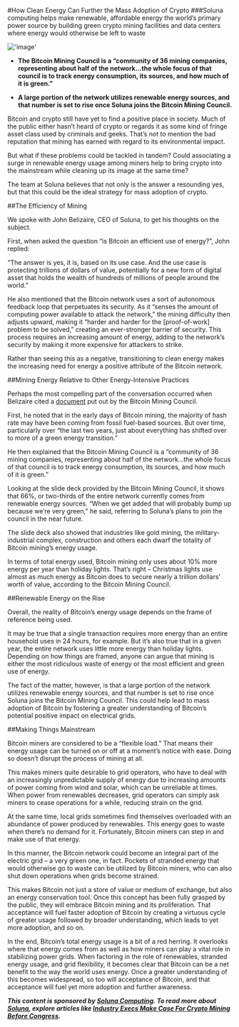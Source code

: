 #How Clean Energy Can Further the Mass Adoption of Crypto
###Soluna computing helps make renewable, affordable energy the world’s primary power source by building green crypto mining facilities and data centers where energy would otherwise be left to waste

!['image'](../../../assets/images/posts/img10.webp)

- **The Bitcoin Mining Council is a “community of 36 mining companies, representing about half of the network…the whole focus of that council is to track energy consumption, its sources, and how much of it is green.”**
  

- **A large portion of the network utilizes renewable energy sources, and that number is set to rise once Soluna joins the Bitcoin Mining Council.**

Bitcoin and crypto still have yet to find a positive place in society. Much of the public either hasn’t heard of crypto or regards it as some kind of fringe asset class used by criminals and geeks. That’s not to mention the bad reputation that mining has earned with regard to its environmental impact.

But what if these problems could be tackled in tandem? Could associating a surge in renewable energy usage among miners help to bring crypto into the mainstream while cleaning up its image at the same time?

The team at Soluna believes that not only is the answer a resounding yes, but that this could be the ideal strategy for mass adoption of crypto.

##The Efficiency of Mining

We spoke with John Belizaire, CEO of Soluna, to get his thoughts on the subject.

First, when asked the question “is Bitcoin an efficient use of energy?”, John replied:

“The answer is yes, it is, based on its use case. And the use case is protecting trillions of dollars of value, potentially for a new form of digital asset that holds the wealth of hundreds of millions of people around the world.”

He also mentioned that the Bitcoin network uses a sort of autonomous feedback loop that perpetuates its security. As it “senses the amount of computing power available to attack the network,” the mining difficulty then adjusts upward, making it “harder and harder for the [proof-of-work] problem to be solved,” creating an ever-stronger barrier of security. This process requires an increasing amount of energy, adding to the network’s security by making it more expensive for attackers to strike.

Rather than seeing this as a negative, transitioning to clean energy makes the increasing need for energy a positive attribute of the Bitcoin network.

##Mining Energy Relative to Other Energy-Intensive Practices

Perhaps the most compelling part of the conversation occurred when Belizaire cited a [document](https://bitcoinminingcouncil.com/wp-content/uploads/2021/07/2021.07.01-BMC-Q2-2021-Materials.pdf) put out by the Bitcoin Mining Council.

First, he noted that in the early days of Bitcoin mining, the majority of hash rate may have been coming from fossil fuel-based sources. But over time, particularly over “the last two years, just about everything has shifted over to more of a green energy transition.”

He then explained that the Bitcoin Mining Council is a “community of 36 mining companies, representing about half of the network…the whole focus of that council is to track energy consumption, its sources, and how much of it is green.”

Looking at the slide deck provided by the Bitcoin Mining Council, it shows that 66%, or two-thirds of the entire network currently comes from renewable energy sources. “When we get added that will probably bump up because we’re very green,” he said, referring to Soluna’s plans to join the council in the near future.

The slide deck also showed that industries like gold mining, the military-industrial complex, construction and others each dwarf the totality of Bitcoin mining’s energy usage.

In terms of total energy used, Bitcoin mining only uses about 10% more energy per year than holiday lights. That’s right – Christmas lights use almost as much energy as Bitcoin does to secure nearly a trillion dollars’ worth of value, according to the Bitcoin Mining Council.

##Renewable Energy on the Rise

Overall, the reality of Bitcoin’s energy usage depends on the frame of reference being used.

It may be true that a single transaction requires more energy than an entire household uses in 24 hours, for example. But it’s also true that in a given year, the entire network uses little more energy than holiday lights. Depending on how things are framed, anyone can argue that mining is either the most ridiculous waste of energy or the most efficient and green use of energy.

The fact of the matter, however, is that a large portion of the network utilizes renewable energy sources, and that number is set to rise once Soluna joins the Bitcoin Mining Council. This could help lead to mass adoption of Bitcoin by fostering a greater understanding of Bitcoin’s potential positive impact on electrical grids.

##Making Things Mainstream

Bitcoin miners are considered to be a “flexible load.” That means their energy usage can be turned on or off at a moment’s notice with ease. Doing so doesn’t disrupt the process of mining at all.

This makes miners quite desirable to grid operators, who have to deal with an increasingly unpredictable supply of energy due to increasing amounts of power coming from wind and solar, which can be unreliable at times. When power from renewables decreases, grid operators can simply ask miners to cease operations for a while, reducing strain on the grid. 

At the same time, local grids sometimes find themselves overloaded with an abundance of power produced by renewables. This energy goes to waste when there’s no demand for it. Fortunately, Bitcoin miners can step in and make use of that energy. 

In this manner, the Bitcoin network could become an integral part of the electric grid – a very green one, in fact. Pockets of stranded energy that would otherwise go to waste can be utilized by Bitcoin miners, who can also shut down operations when grids become strained.

This makes Bitcoin not just a store of value or medium of exchange, but also an energy conservation tool. Once this concept has been fully grasped by the public, they will embrace Bitcoin mining and its proliferation. That acceptance will fuel faster adoption of Bitcoin by creating a virtuous cycle of greater usage followed by broader understanding, which leads to yet more adoption, and so on. 

In the end, Bitcoin’s total energy usage is a bit of a red herring. It overlooks where that energy comes from as well as how miners can play a vital role in stabilizing power grids. When factoring in the role of renewables, stranded energy usage, and grid flexibility, it becomes clear that Bitcoin can be a net benefit to the way the world uses energy. Once a greater understanding of this becomes widespread, so too will acceptance of Bitcoin, and that acceptance will fuel yet more adoption and further awareness. 

***This content is sponsored by [Soluna Computing](https://www.solunacomputing.com/). To read more about [Soluna](https://www.solunacomputing.com/), explore articles like [Industry Execs Make Case For Crypto Mining Before Congress](https://blockworks.co/crypto-miners-go-to-congress/).***